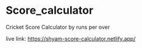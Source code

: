 # Score_calculator
Cricket Score Calculator by runs per over

live link: https://shyam-score-calculator.netlify.app/

